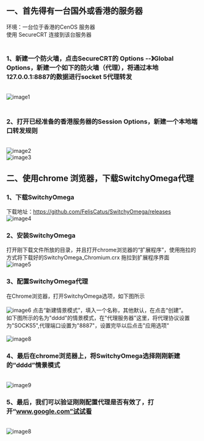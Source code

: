 ## 一、首先得有一台国外或香港的服务器
环境：一台位于香港的CenOS 服务器<br>
         使用 SecureCRT 连接到该台服务器
<br>
<br>
### 1、新建一个防火墙，点击SecureCRT的 Options --》Global Options，新建一个如下的防火墙（代理），将通过本地127.0.0.1:8887的数据进行socket 5代理转发<br>
<br>![image1](image/1.png)
<br>
### <br>2、打开已经准备的香港服务器的Session Options，新建一个本地端口转发规则<br>
<br>![image2](image/2.png)
<br>![image3](image/3.png)
<br>
## 二、使用chrome 浏览器，下载SwitchyOmega代理
### 1、下载SwitchyOmega
下载地址：https://github.com/FelisCatus/SwitchyOmega/releases<br>
![image4](image/4.png)
<br>
### 2、安装SwitchyOmega
打开刚下载文件所放的目录，并且打开chrome浏览器的“扩展程序”，使用拖拉的方式将下载好的SwitchyOmega_Chromium.crx 拖拉到扩展程序界面<br>
![image5](image/5.png)
### 3、配置SwitchyOmega代理
在Chrome浏览器，打开SwitchyOmega选项，如下图所示<br>
<br>![image6](image/6.png)
点击“新建情景模式”，填入一个名称，其他默认，在点击“创建”。<br>
如下图所示的名为"dddd"的情景模式，在"代理服务器"这里，将代理协议设置为"SOCKS5",代理端口设置为"8887"，设置完毕以后点击"应用选项"<br>
<br>![image8](image/7.png)
### 4、最后在chrome浏览器上，将SwitchyOmega选择刚刚新建的“dddd”情景模式
<br>![image9](image/9.png)

### 5、最后，我们可以验证刚刚配置代理是否有效了，打开“www.google.com”试试看
<br>![image8](image/8.png)
